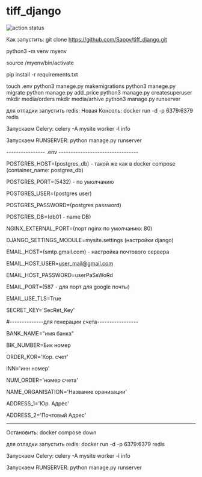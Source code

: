 # tiff_django
![action status](https://github.com/Sapov/tiff_django/actions/workflows/django.yml/badge.svg)

Как запустить: 
git clone https://github.com/Sapov/tiff_django.git

python3 -m venv myenv

source /myenv/bin/activate

pip install -r requirements.txt

touch .env
python3 manege.py makemigrations
python3 manege.py migrate
python manage.py add_price
python3 manage.py createsuperuser
mkdir media/orders
mkdir media/arhive
python3 manage.py runserver


для отладки запустить redis:
Новая Консоль:
docker run -d -p 6379:6379 redis

Запускаем Celery:
celery -A mysite worker -l info

Запускаем RUNSERVER:
python manage.py runserver
   
---------------- .env ---------------------------------

POSTGRES_HOST=(postgres_db) - такой же как в docker compose (container_name: postgres_db)

POSTGRES_PORT=(5432) - по умолчанию 

POSTGRES_USER=(postgres user) 

POSTGRES_PASSWORD=(postgres password)

POSTGRES_DB=(db01 - name DB)

NGINX_EXTERNAL_PORT=(порт nginx по умолчанию: 80) 

DJANGO_SETTINGS_MODULE=mysite.settings (настройки django)

EMAIL_HOST=(smtp.gmail.com) - настройка почтового сервера

EMAIL_HOST_USER=user_mail@gmail.com

EMAIL_HOST_PASSWORD=userPaSsWoRd 

EMAIL_PORT=(587 - для порт для google почты)

EMAIL_USE_TLS=True


SECRET_KEY='SecRet_Key' 

#--------------для генерации счета-----------------

BANK_NAME="имя банка" 

BIK_NUMBER=Бик номер 

ORDER_KOR='Кор. счет'

INN='инн номер'

NUM_ORDER='номер счета'

NAME_ORGANISATION='Название оранизации'

ADDRESS_1='Юр. Адрес'

ADDRESS_2='Почтовый Адрес'

_____________________________________________________


Остановить: docker compose down

для отладки запустить redis:
docker run -d -p 6379:6379 redis

Запускаем Celery:
celery -A mysite worker -l info

Запускаем RUNSERVER:
python manage.py runserver
